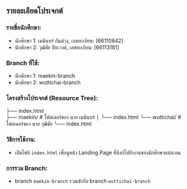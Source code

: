 ## รายละเอียดโปรเจกต์

### รายชื่อนักศึกษา:
- นักศึกษา 1: เมฆินทร์ กันม่วง, เลขทะเบียน: [66110842]
- นักศึกษา 2: วุฒิชัย ปิยะวงค์, เลขทะเบียน: [66113181]

### Branch ที่ใช้:
- นักศึกษา 1: maekin-branch
- นักศึกษา 2: wuttichai-branch
  
### โครงสร้างโปรเจกต์ (Resource Tree):
├── index.html     
├── maekin/           # โฟลเดอร์ของ นาย เมฆินทร์
│   └── index.html
└── wuttichai/        # โฟลเดอร์ของ นาย วุฒิชัย
    └── index.html

### วิธีการใช้งาน:
- เปิดไฟล์ `index.html` เพื่อดูหน้า Landing Page ที่ลิงก์ไปยังงานของนักศึกษาแต่ละคน

### การรวม Branch:
- branch `maekin-branch` รวมเข้ากับ branch `wuttichai-branch`
